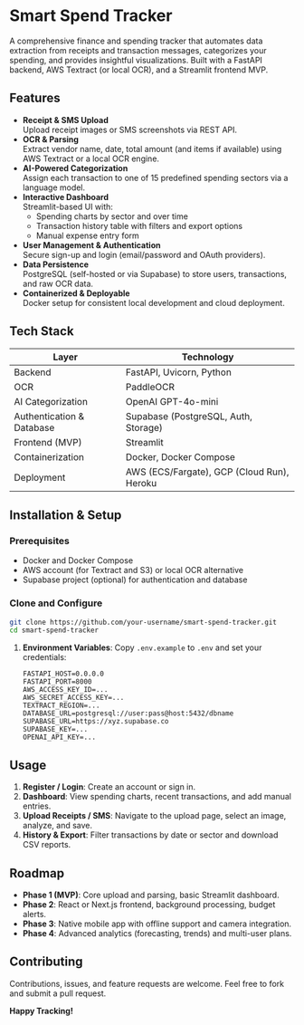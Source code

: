 # Smart Spend Tracker

A comprehensive finance and spending tracker that automates data extraction from receipts and transaction messages, categorizes your spending, and provides insightful visualizations. Built with a FastAPI backend, AWS Textract (or local OCR), and a Streamlit frontend MVP.

## Features

- **Receipt & SMS Upload**  
  Upload receipt images or SMS screenshots via REST API.
- **OCR & Parsing**  
  Extract vendor name, date, total amount (and items if available) using AWS Textract or a local OCR engine.
- **AI-Powered Categorization**  
  Assign each transaction to one of 15 predefined spending sectors via a language model.
- **Interactive Dashboard**  
  Streamlit-based UI with:
  - Spending charts by sector and over time
  - Transaction history table with filters and export options
  - Manual expense entry form
- **User Management & Authentication**  
  Secure sign-up and login (email/password and OAuth providers).
- **Data Persistence**  
  PostgreSQL (self-hosted or via Supabase) to store users, transactions, and raw OCR data.
- **Containerized & Deployable**  
  Docker setup for consistent local development and cloud deployment.

## Tech Stack

| Layer                   | Technology                                  |
|-------------------------|---------------------------------------------|
| Backend                 | FastAPI, Uvicorn, Python                    |
| OCR                     | PaddleOCR       |
| AI Categorization       | OpenAI GPT-4o-mini
| Authentication & Database | Supabase (PostgreSQL, Auth, Storage)      |
| Frontend (MVP)          | Streamlit                                   |
| Containerization        | Docker, Docker Compose                      |
| Deployment              | AWS (ECS/Fargate), GCP (Cloud Run), Heroku  |

## Installation & Setup

### Prerequisites

- Docker and Docker Compose
- AWS account (for Textract and S3) or local OCR alternative
- Supabase project (optional) for authentication and database

### Clone and Configure

```bash
git clone https://github.com/your-username/smart-spend-tracker.git
cd smart-spend-tracker
```

1. **Environment Variables**: Copy `.env.example` to `.env` and set your credentials:
   ```dotenv
   FASTAPI_HOST=0.0.0.0
   FASTAPI_PORT=8000
   AWS_ACCESS_KEY_ID=...
   AWS_SECRET_ACCESS_KEY=...
   TEXTRACT_REGION=...
   DATABASE_URL=postgresql://user:pass@host:5432/dbname
   SUPABASE_URL=https://xyz.supabase.co
   SUPABASE_KEY=...
   OPENAI_API_KEY=...
   ```

## Usage

1. **Register / Login**: Create an account or sign in.
2. **Dashboard**: View spending charts, recent transactions, and add manual entries.
3. **Upload Receipts / SMS**: Navigate to the upload page, select an image, analyze, and save.
4. **History & Export**: Filter transactions by date or sector and download CSV reports.

## Roadmap

- **Phase 1 (MVP)**: Core upload and parsing, basic Streamlit dashboard.
- **Phase 2**: React or Next.js frontend, background processing, budget alerts.
- **Phase 3**: Native mobile app with offline support and camera integration.
- **Phase 4**: Advanced analytics (forecasting, trends) and multi-user plans.

## Contributing

Contributions, issues, and feature requests are welcome. Feel free to fork and submit a pull request.

**Happy Tracking!**

